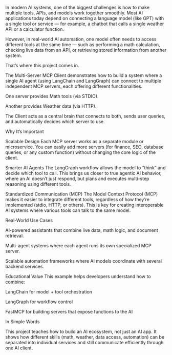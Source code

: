 In modern AI systems, one of the biggest challenges is how to make multiple tools, APIs, and models work together smoothly.
Most AI applications today depend on connecting a language model (like GPT) with a single tool or service — for example, a chatbot that calls a single weather API or a calculator function.

However, in real-world AI automation, one model often needs to access different tools at the same time — such as performing a math calculation, checking live data from an API, or retrieving stored information from another system.

That’s where this project comes in.

The Multi-Server MCP Client demonstrates how to build a system where a single AI agent (using LangChain and LangGraph) can connect to multiple independent MCP servers, each offering different functionalities.

One server provides Math tools (via STDIO).

Another provides Weather data (via HTTP).

The Client acts as a central brain that connects to both, sends user queries, and automatically decides which server to use.

Why It’s Important

Scalable Design
Each MCP server works as a separate module or microservice. You can easily add more servers (for finance, SEO, database queries, or any custom function) without changing the core logic of the client.

Smarter AI Agents
The LangGraph workflow allows the model to “think” and decide which tool to call. This brings us closer to true agentic AI behavior, where an AI doesn’t just respond, but plans and executes multi-step reasoning using different tools.

Standardized Communication (MCP)
The Model Context Protocol (MCP) makes it easier to integrate different tools, regardless of how they’re implemented (stdio, HTTP, or others). This is key for creating interoperable AI systems where various tools can talk to the same model.

Real-World Use Cases

AI-powered assistants that combine live data, math logic, and document retrieval.

Multi-agent systems where each agent runs its own specialized MCP server.

Scalable automation frameworks where AI models coordinate with several backend services.

Educational Value
This example helps developers understand how to combine:

LangChain for model + tool orchestration

LangGraph for workflow control

FastMCP for building servers that expose functions to the AI

In Simple Words

This project teaches how to build an AI ecosystem, not just an AI app.
It shows how different skills (math, weather, data access, automation) can be separated into individual services and still communicate efficiently through one AI client.

